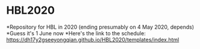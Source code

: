 # HBL2020
*Repository for HBL in 2020 (ending presumably on 4 May 2020, depends)
*Guess it's 1 June now
*Here's the link to the schedule: https://dh17y2gseeyongqian.github.io/HBL2020/templates/index.html
